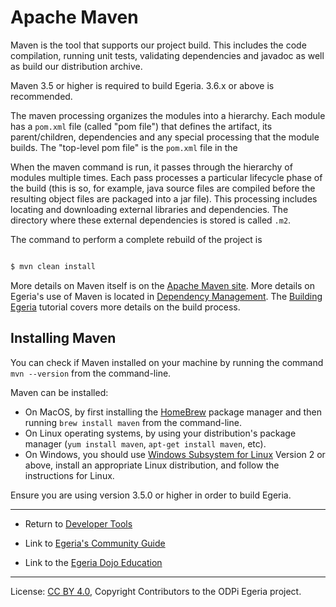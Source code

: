 <!-- SPDX-License-Identifier: CC-BY-4.0 -->
<!-- Copyright Contributors to the ODPi Egeria project 2020. -->


# Apache Maven

Maven is the tool that supports our project build.
This includes the code compilation, running unit tests,
validating dependencies and javadoc as well
as build our distribution archive.

Maven 3.5 or higher is required to build Egeria. 3.6.x or above is recommended.

The maven processing organizes the modules into a
hierarchy.  Each module has a `pom.xml` file (called "pom file") that defines the
artifact, its parent/children, dependencies and
any special processing that the module builds.  The "top-level pom file" 
is the `pom.xml` file in the 

When the maven command is run, it passes through the
hierarchy of modules multiple times.  Each pass processes a particular lifecycle phase of
the build (this is so, for example, java source files are compiled before the resulting
object files are packaged into a jar file).  This processing
includes locating and downloading
external libraries and dependencies.
The directory where these external dependencies is stored is called `.m2`.

The command to perform a complete rebuild of the project
is
```bash

$ mvn clean install

```
More details on Maven itself is on the [Apache Maven site](https://maven.apache.org/).
More details on Egeria's use of Maven is located in [Dependency Management](../Dependency-Management.md).
The [Building Egeria](../../open-metadata-resources/open-metadata-tutorials/building-egeria-tutorial) tutorial
covers more details on the build process.

## Installing Maven

You can check if Maven installed on your machine by running the command `mvn --version` from the command-line.

Maven can be installed:

- On MacOS, by first installing the [HomeBrew](https://brew.sh) package manager and then running
`brew install maven` from the command-line.
- On Linux operating systems, by using your distribution's package manager (`yum install maven`, `apt-get install maven`, etc).
- On Windows, you should use [Windows Subsystem for Linux](https://docs.microsoft.com/en-us/windows/wsl/) Version 2 or above, install an appropriate Linux distribution, and follow
the instructions for Linux.
  
Ensure you are using version 3.5.0 or higher in order to build Egeria.

----
* Return to [Developer Tools](.)


* Link to [Egeria's Community Guide](../../Community-Guide.md)
* Link to the [Egeria Dojo Education](../../open-metadata-resources/open-metadata-tutorials/egeria-dojo)


----
License: [CC BY 4.0](https://creativecommons.org/licenses/by/4.0/),
Copyright Contributors to the ODPi Egeria project.
